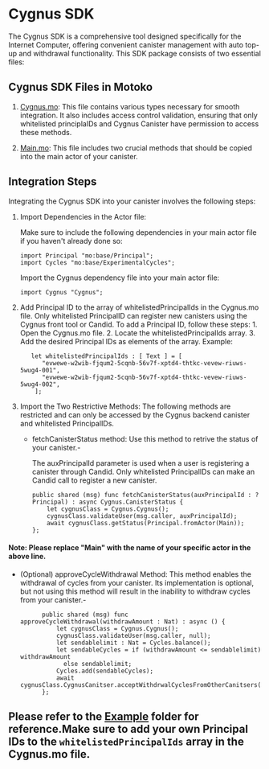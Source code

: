 # Cygnus SDK

The Cygnus SDK is a comprehensive tool designed specifically for the Internet Computer, offering convenient canister management with auto top-up and withdrawal functionality. This SDK package consists of two essential files:

## Cygnus SDK Files in Motoko

1. [Cygnus.mo](https://github.com/CygnusIC/SDK/blob/main/motoko/Cygnus.mo "Cygnus.mo"): This file contains various types necessary for smooth integration. It also includes access control validation, ensuring that only whitelisted principlaIDs and Cygnus Canister have permission to access these methods.

2. [Main.mo](https://github.com/CygnusIC/SDK/blob/main/motoko/Actor.mo "Actor.mo"): This file includes two crucial methods that should be copied into the main actor of your canister.

## Integration Steps

Integrating the Cygnus SDK into your canister involves the following steps:

1. Import Dependencies in the Actor file:

   Make sure to include the following dependencies in your main actor file if you haven't already done so:

   ```motoko
   import Principal "mo:base/Principal";
   import Cycles "mo:base/ExperimentalCycles";
   ```

   Import the Cygnus dependency file into your main actor file:

   ```motoko
   import Cygnus "Cygnus";
   ```

2. Add Principal ID to the array of whitelistedPrincipalIds in the Cygnus.mo file.
   Only whitelisted PrincipalID can register new canisters using the Cygnus front tool or Candid.
   To add a Principal ID, follow these steps: 1. Open the Cygnus.mo file. 2. Locate the whitelistedPrincipalIds array. 3. Add the desired Principal IDs as elements of the array.
   Example:

   ```motoko
      let whitelistedPrincipalIds : [ Text ] = [
         "evwewe-w2wib-fjqum2-5cqnb-56v7f-xptd4-thtkc-vevew-riuws-5wug4-001",
         "evwewe-w2wib-fjqum2-5cqnb-56v7f-xptd4-thtkc-vevew-riuws-5wug4-002",
       ];
   ```

3. Import the Two Restrictive Methods:
   The following methods are restricted and can only be accessed by the Cygnus backend canister and whitelisted PrincipalIDs.

   - fetchCanisterStatus method: Use this method to retrive the status of your canister.-

     The auxPrincipalId parameter is used when a user is registering a canister through Candid. Only whitelisted PrincipalIDs can make an Candid call to register a new canister.

     ```motoko
     public shared (msg) func fetchCanisterStatus(auxPrincipalId : ?Principal) : async Cygnus.CanisterStatus {
         let cygnusClass = Cygnus.Cygnus();
         cygnusClass.validateUser(msg.caller, auxPrincipalId);
         await cygnusClass.getStatus(Principal.fromActor(Main));
     };
     ```

#### Note: Please replace "Main" with the name of your specific actor in the above line.

- (Optional) approveCycleWithdrawal Method: This method enables the withdrawal of cycles from your canister. Its implementation is optional, but not using this method will result in the inability to withdraw cycles from your canister.-
  ```motoko
        public shared (msg) func approveCycleWithdrawal(withdrawAmount : Nat) : async () {
            let cygnusClass = Cygnus.Cygnus();
            cygnusClass.validateUser(msg.caller, null);
            let sendablelimit : Nat = Cycles.balance();
            let sendableCycles = if (withdrawAmount <= sendablelimit) withdrawAmount
              else sendablelimit;
            Cycles.add(sendableCycles);
            await cygnusClass.CygnusCanitser.acceptWithdrwalCyclesFromOtherCanitsers();
        };
  ```

## Please refer to the [Example](https://github.com/CygnusIC/SDK/tree/master/motoko/example "Example") folder for reference.Make sure to add your own Principal IDs to the `whitelistedPrincipalIds` array in the Cygnus.mo file.
